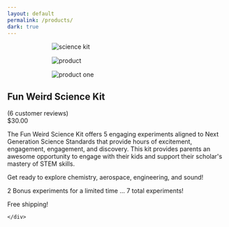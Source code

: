 ```yaml
---
layout: default
permalink: /products/
dark: true
---
```

<style>
  .products img{
    display:block;
    max-width:300px;
    margin:15px auto;
    cursor:pointer;
  }
  #cart{
    padding:15px;
    width:150px;
    border: 1px solid #0FBE7C;
    cursor:pointer;
    background-color:#0FBE7C;
    color:#fff;
    text-align:center;
    opacity:0.9;
    transition:opacity 0.3s ease-in;
  }
  #PPMiniCart form {
    position: fixed;
    margin-top:75px !important;
    float: none;
    z-index:98;
    top: 50px;
    right: 50px;
    width: 275px;
    margin: 0;
    padding: 50px 10px 25px;
    min-height: 170px;
    background: #fff;
    border:none;
    border-top: 0;
    font: 105%;
    color: #333;
    text-align: left;
    border-radius: 0 0 8px 8px;
    -moz-box-shadow: 0 0 1px 1px rgba(0, 0, 0, 0.05);
    -webkit-box-shadow: 0 0 1px 1px rgba(0, 0, 0, 0.05);
    box-shadow: 0 0 1px 1px rgba(0, 0, 0, 0.05);
  }
  #PPMiniCart p input {
    float: right;
    margin: 4px 0 0;
    padding: 1px 4px;
    text-decoration: none;
    font-weight: normal;
    color: #fff;
    background: #0070ba !important;
    border: 1px solid #0070ba;
    -moz-border-radius: 2px;
    -webkit-border-radius: 2px;
    border-radius: 2px;
  }

</style>
<div class = 'bright'>
  <section class = 'flex'>
    <div class = 'child duo products'>
      <img src = '{{site.baseurl}}/assets/kit.png' alt = 'science kit'>
      <div class = 'flex'>
        <div class = 'child duo'>
          <img src = '{{site.baseurl}}/assets/product.jpg' alt = 'product'>
        </div>
        <div class = 'child duo'>
          <img src = '{{site.baseurl}}/assets/product-0.jpg' alt = 'product one'>
        </div>
      </div>
    </div>
    <div class = 'child duo'>
      <h1>Fun Weird Science Kit</h1>
      <i class = 'icon icon-star'></i>
      <i class = 'icon icon-star'></i>
      <i class = 'icon icon-star'></i>
      <i class = 'icon icon-star'></i>
      <i class = 'icon icon-star'></i> <span class = 'mark'> (6 customer reviews)</span>
      <div class = 'mark'>$30.00</div>
      <p>
        The Fun Weird Science Kit offers 5 engaging experiments aligned to Next Generation Science Standards that
        provide hours of excitement, engagement, engagement, and discovery. This kit provides parents an awesome
        opportunity to engage with their kids and support their scholar's mastery of STEM skills.
      </p>
      <p>
        Get ready to explore chemistry, aerospace, engineering, and sound!
      </p>
      <p>
        2 Bonus experiments for a limited time ... 7 total experiments!
      </p>
      <p>
        Free shipping!
      </p>   
      <div class = 'cart'>
        <script async="async" src="https://www.paypalobjects.com/js/external/paypal-button-minicart.min.js?merchant=onewesh@gmail.com" 
      data-button="cart" 
      data-name="Fun Weird Science Kit" 
      data-amount="30.00" 
      data-callback="https://onweru.github.io/fun/products" 
      data-env="sandbox"
      id = 'cart'
    ></script>
    </div>
      
    </div>
  </section>
</div>
